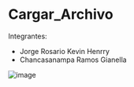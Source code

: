 # Cargar_Archivo
Integrantes:
- Jorge Rosario Kevin Henrry
- Chancasanampa Ramos Gianella
  
![image](https://github.com/KevinJorgeR/Cargar_Archivo/assets/125482171/c1797e58-5ac5-4ad3-8dc8-0d99715c5b80)

